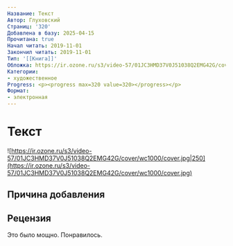 ```yaml
---
Название: Текст
Автор: Глуховский
Страниц: '320'
Добавлена в базу: 2025-04-15
Прочитана: true
Начал читать: 2019-11-01
Закончил читать: 2019-11-01
Тип: '[[Книга]]'
Обложка: https://ir.ozone.ru/s3/video-57/01JC3HMD37V0J51038Q2EMG42G/cover/wc1000/cover.jpg
Категории:
- художественное
Progress: <p><progress max=320 value=320></progress></p>
Формат:
- электронная
---
```

# Текст

![https://ir.ozone.ru/s3/video-57/01JC3HMD37V0J51038Q2EMG42G/cover/wc1000/cover.jpg|250](https://ir.ozone.ru/s3/video-57/01JC3HMD37V0J51038Q2EMG42G/cover/wc1000/cover.jpg)

## Причина добавления

## Рецензия

Это было мощно. Понравилось.